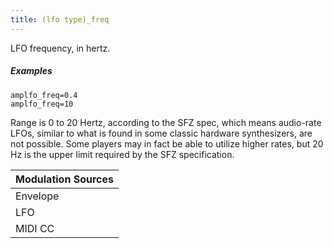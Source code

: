 ```yaml
---
title: (lfo type)_freq
---
```

LFO frequency, in hertz.

##### Examples

```
amplfo_freq=0.4
amplfo_freq=10
```

Range is 0 to 20 Hertz, according to the SFZ spec, which means audio-rate LFOs,
similar to what is found in some classic hardware synthesizers, are not possible.
Some players may in fact be able to utilize higher rates, but 20 Hz is the upper
limit required by the SFZ specification.

| Modulation Sources
|           ---
| Envelope | X |
| LFO      | X |
| MIDI CC  | ✓ | (lfo type)_freq_onccX
